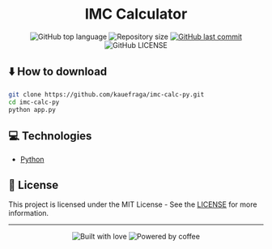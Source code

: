 <h1 align="center">IMC Calculator</h1>

<p align="center">
  <img
    alt="GitHub top language"
    src="https://img.shields.io/github/languages/top/kauefraga/imc-calc-py.svg"
  />
  <img
    alt="Repository size"
    src="https://img.shields.io/github/repo-size/kauefraga/imc-calc-py.svg"
  />
  <a href="https://github.com/kauefraga/imc-calc-py/commits/main">
    <img
      alt="GitHub last commit"
      src="https://img.shields.io/github/last-commit/kauefraga/imc-calc-py.svg"
    />
  </a>
  <img
    alt="GitHub LICENSE"
    src="https://img.shields.io/github/license/kauefraga/imc-calc-py.svg"
  />
</p>

## ⬇️ How to download
```bash
git clone https://github.com/kauefraga/imc-calc-py.git
cd imc-calc-py
python app.py
```

## 💻 Technologies

- [Python](https://python.org)

## 📝 License

This project is licensed under the MIT License - See the [LICENSE](https://github.com/kauefraga/imc-calc-py/blob/main/LICENSE) for more information.

---
<div align="center" display="flex">
  <img alt="Built with love" src="https://forthebadge.com/images/badges/built-with-love.svg">
  <img alt="Powered by coffee" src="https://forthebadge.com/images/badges/powered-by-coffee.svg">
</div>
